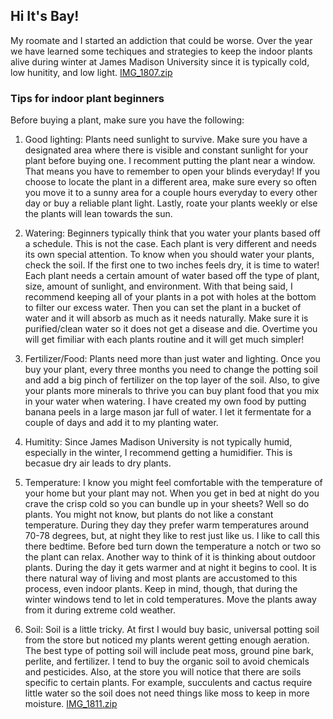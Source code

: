 ## Hi It's Bay!

My roomate and I started an addiction that could be worse. Over the year we have learned some techiques and strategies to keep the indoor plants alive during winter at James Madison University since it is typically cold, low hunitity, and low light.
[IMG_1807.zip](https://github.com/Baydewey4/Bay-Dewey/files/7260613/IMG_1807.zip)

### Tips for indoor plant beginners  

Before buying a plant, make sure you have the following:
1. Good lighting:
Plants need sunlight to survive. Make sure you have a designated area where there is visible and constant sunlight for your plant before buying one. I recomment putting the plant near a window. That means you have to remember to open your blinds everyday! If you choose to locate the plant in a different area, make sure every so often you move it to a sunny area for a couple hours everyday to every other day or buy a reliable plant light. Lastly, roate your plants weekly or else the plants will lean towards the sun. 
      
2. Watering: Beginners typically think that you water your plants based off a schedule. This is not the case. Each plant is very different and needs its own special attention. To know when you should water your plants, check the soil. If the first one to two inches feels dry, it is time to water! Each plant needs a certain amount of water based off the type of plant, size, amount of sunlight, and environment. With that being said, I recommend keeping all of your plants in a pot with holes at the bottom to filter our excess water. Then you can set the plant in a bucket of water and it will absorb as much as it needs naturally. Make sure it is purified/clean water so it does not get a disease and die. Overtime you will get fimiliar with each plants routine and it will get much simpler! 

3. Fertilizer/Food: Plants need more than just water and lighting. Once you buy your plant, every three months you need to change the potting soil and add a big pinch of fertilizer on the top layer of the soil. Also, to give your plants more minerals to thrive you can buy plant food that you mix in your water when watering. I have created my own food by putting banana peels in a large mason jar full of water. I let it fermentate for a couple of days and add it to my planting water.

4. Humitity: Since James Madison University is not typically humid, especially in the winter, I recommend getting a humidifier. This is becasue dry air leads to dry plants.  

5. Temperature: I know you might feel comfortable with the temperature of your home but your plant may not. When you get in bed at night do you crave the crisp cold so you can bundle up in your sheets? Well so do plants. You might not know, but plants do not like a constant temperature. During they day they prefer warm temperatures around 70-78 degrees, but, at night they like to rest just like us. I like to call this there bedtime. Before bed turn down the temperature a notch or two so the plant can relax. Another way to think of it is thinking about outdoor plants. During the day it gets warmer and at night it begins to cool. It is there natural way of living and most plants are accustomed to this process, even indoor plants. Keep in mind, though, that during the winter windows tend to let in cold temperatures. Move the plants away from it during extreme cold weather.

6. Soil: Soil is a little tricky. At first I would buy basic, universal potting soil from the store but noticed my plants werent getting enough aeration. The best type of potting soil will include peat moss, ground pine bark, perlite, and fertilizer. I tend to buy the organic soil to avoid chemicals and pesticides. Also, at the store you will notice that there are soils specific to certain plants. For example, succulents and cactus require little water so the soil does not need things like moss to keep in more moisture. 
[IMG_1811.zip](https://github.com/Baydewey4/Bay-Dewey/files/7260603/IMG_1811.zip)
